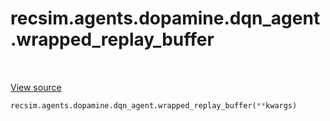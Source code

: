 <div itemscope itemtype="http://developers.google.com/ReferenceObject">
<meta itemprop="name" content="recsim.agents.dopamine.dqn_agent.wrapped_replay_buffer" />
<meta itemprop="path" content="Stable" />
</div>

# recsim.agents.dopamine.dqn_agent.wrapped_replay_buffer

<!-- Insert buttons -->

<table class="tfo-notebook-buttons tfo-api" align="left">
</table>

<a target="_blank" href="https://github.com/google-research/recsim/tree/master/recsim/agents/dopamine/dqn_agent.py">View
source</a>

<!-- Start diff -->

```python
recsim.agents.dopamine.dqn_agent.wrapped_replay_buffer(**kwargs)
```

<!-- Placeholder for "Used in" -->
